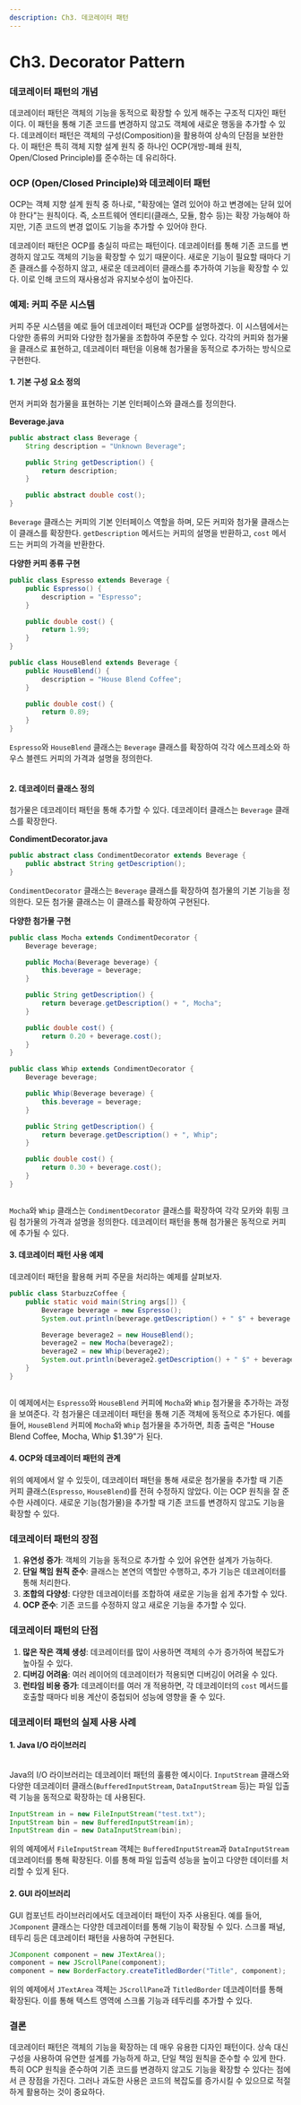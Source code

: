 ```yaml
---
description: Ch3. 데코레이터 패턴
---
```


# Ch3. Decorator Pattern

### 데코레이터 패턴의 개념

데코레이터 패턴은 객체의 기능을 동적으로 확장할 수 있게 해주는 구조적 디자인 패턴이다. 이 패턴을 통해 기존 코드를 변경하지 않고도 객체에 새로운 행동을 추가할 수 있다. 데코레이터 패턴은 객체의 구성(Composition)을 활용하여 상속의 단점을 보완한다. 이 패턴은 특히 객체 지향 설계 원칙 중 하나인 OCP(개방-폐쇄 원칙, Open/Closed Principle)를 준수하는 데 유리하다.

### OCP (Open/Closed Principle)와 데코레이터 패턴

OCP는 객체 지향 설계 원칙 중 하나로, "확장에는 열려 있어야 하고 변경에는 닫혀 있어야 한다"는 원칙이다. 즉, 소프트웨어 엔티티(클래스, 모듈, 함수 등)는 확장 가능해야 하지만, 기존 코드의 변경 없이도 기능을 추가할 수 있어야 한다.

데코레이터 패턴은 OCP를 충실히 따르는 패턴이다. 데코레이터를 통해 기존 코드를 변경하지 않고도 객체의 기능을 확장할 수 있기 때문이다. 새로운 기능이 필요할 때마다 기존 클래스를 수정하지 않고, 새로운 데코레이터 클래스를 추가하여 기능을 확장할 수 있다. 이로 인해 코드의 재사용성과 유지보수성이 높아진다.

### 예제: 커피 주문 시스템

커피 주문 시스템을 예로 들어 데코레이터 패턴과 OCP를 설명하겠다. 이 시스템에서는 다양한 종류의 커피와 다양한 첨가물을 조합하여 주문할 수 있다. 각각의 커피와 첨가물을 클래스로 표현하고, 데코레이터 패턴을 이용해 첨가물을 동적으로 추가하는 방식으로 구현한다.

#### 1. 기본 구성 요소 정의

먼저 커피와 첨가물을 표현하는 기본 인터페이스와 클래스를 정의한다.

**Beverage.java**

```java
public abstract class Beverage {
    String description = "Unknown Beverage";

    public String getDescription() {
        return description;
    }

    public abstract double cost();
}
```

`Beverage` 클래스는 커피의 기본 인터페이스 역할을 하며, 모든 커피와 첨가물 클래스는 이 클래스를 확장한다. `getDescription` 메서드는 커피의 설명을 반환하고, `cost` 메서드는 커피의 가격을 반환한다.

**다양한 커피 종류 구현**

```java
public class Espresso extends Beverage {
    public Espresso() {
        description = "Espresso";
    }

    public double cost() {
        return 1.99;
    }
}

public class HouseBlend extends Beverage {
    public HouseBlend() {
        description = "House Blend Coffee";
    }

    public double cost() {
        return 0.89;
    }
}
```

`Espresso`와 `HouseBlend` 클래스는 `Beverage` 클래스를 확장하여 각각 에스프레소와 하우스 블렌드 커피의 가격과 설명을 정의한다.

<figure><img src="../../.gitbook/assets/image (70).png" alt=""><figcaption></figcaption></figure>

#### 2. 데코레이터 클래스 정의

첨가물은 데코레이터 패턴을 통해 추가할 수 있다. 데코레이터 클래스는 `Beverage` 클래스를 확장한다.

**CondimentDecorator.java**

```java
public abstract class CondimentDecorator extends Beverage {
    public abstract String getDescription();
}
```

`CondimentDecorator` 클래스는 `Beverage` 클래스를 확장하여 첨가물의 기본 기능을 정의한다. 모든 첨가물 클래스는 이 클래스를 확장하여 구현된다.

**다양한 첨가물 구현**

```java
public class Mocha extends CondimentDecorator {
    Beverage beverage;

    public Mocha(Beverage beverage) {
        this.beverage = beverage;
    }

    public String getDescription() {
        return beverage.getDescription() + ", Mocha";
    }

    public double cost() {
        return 0.20 + beverage.cost();
    }
}

public class Whip extends CondimentDecorator {
    Beverage beverage;

    public Whip(Beverage beverage) {
        this.beverage = beverage;
    }

    public String getDescription() {
        return beverage.getDescription() + ", Whip";
    }

    public double cost() {
        return 0.30 + beverage.cost();
    }
}
```

<figure><img src="../../.gitbook/assets/image (72).png" alt=""><figcaption></figcaption></figure>

`Mocha`와 `Whip` 클래스는 `CondimentDecorator` 클래스를 확장하여 각각 모카와 휘핑 크림 첨가물의 가격과 설명을 정의한다. 데코레이터 패턴을 통해 첨가물은 동적으로 커피에 추가될 수 있다.

#### 3. 데코레이터 패턴 사용 예제

데코레이터 패턴을 활용해 커피 주문을 처리하는 예제를 살펴보자.

```java
public class StarbuzzCoffee {
    public static void main(String args[]) {
        Beverage beverage = new Espresso();
        System.out.println(beverage.getDescription() + " $" + beverage.cost());

        Beverage beverage2 = new HouseBlend();
        beverage2 = new Mocha(beverage2);
        beverage2 = new Whip(beverage2);
        System.out.println(beverage2.getDescription() + " $" + beverage2.cost());
    }
}
```

<figure><img src="../../.gitbook/assets/image (71).png" alt=""><figcaption></figcaption></figure>

이 예제에서는 `Espresso`와 `HouseBlend` 커피에 `Mocha`와 `Whip` 첨가물을 추가하는 과정을 보여준다. 각 첨가물은 데코레이터 패턴을 통해 기존 객체에 동적으로 추가된다. 예를 들어, `HouseBlend` 커피에 `Mocha`와 `Whip` 첨가물을 추가하면, 최종 출력은 "House Blend Coffee, Mocha, Whip $1.39"가 된다.

#### 4. OCP와 데코레이터 패턴의 관계

위의 예제에서 알 수 있듯이, 데코레이터 패턴을 통해 새로운 첨가물을 추가할 때 기존 커피 클래스(`Espresso`, `HouseBlend`)를 전혀 수정하지 않았다. 이는 OCP 원칙을 잘 준수한 사례이다. 새로운 기능(첨가물)을 추가할 때 기존 코드를 변경하지 않고도 기능을 확장할 수 있다.

### 데코레이터 패턴의 장점

1. **유연성 증가**: 객체의 기능을 동적으로 추가할 수 있어 유연한 설계가 가능하다.
2. **단일 책임 원칙 준수**: 클래스는 본연의 역할만 수행하고, 추가 기능은 데코레이터를 통해 처리한다.
3. **조합의 다양성**: 다양한 데코레이터를 조합하여 새로운 기능을 쉽게 추가할 수 있다.
4. **OCP 준수**: 기존 코드를 수정하지 않고 새로운 기능을 추가할 수 있다.

### 데코레이터 패턴의 단점

1. **많은 작은 객체 생성**: 데코레이터를 많이 사용하면 객체의 수가 증가하여 복잡도가 높아질 수 있다.
2. **디버깅 어려움**: 여러 레이어의 데코레이터가 적용되면 디버깅이 어려울 수 있다.
3. **런타임 비용 증가**: 데코레이터를 여러 개 적용하면, 각 데코레이터의 `cost` 메서드를 호출할 때마다 비용 계산이 중첩되어 성능에 영향을 줄 수 있다.

### 데코레이터 패턴의 실제 사용 사례

#### 1. Java I/O 라이브러리

<figure><img src="../../.gitbook/assets/image (73).png" alt=""><figcaption></figcaption></figure>

Java의 I/O 라이브러리는 데코레이터 패턴의 훌륭한 예시이다. `InputStream` 클래스와 다양한 데코레이터 클래스(`BufferedInputStream`, `DataInputStream` 등)는 파일 입출력 기능을 동적으로 확장하는 데 사용된다.

```java
InputStream in = new FileInputStream("test.txt");
InputStream bin = new BufferedInputStream(in);
InputStream din = new DataInputStream(bin);
```

위의 예제에서 `FileInputStream` 객체는 `BufferedInputStream`과 `DataInputStream` 데코레이터를 통해 확장된다. 이를 통해 파일 입출력 성능을 높이고 다양한 데이터를 처리할 수 있게 된다.

#### 2. GUI 라이브러리

GUI 컴포넌트 라이브러리에서도 데코레이터 패턴이 자주 사용된다. 예를 들어, `JComponent` 클래스는 다양한 데코레이터를 통해 기능이 확장될 수 있다. 스크롤 패널, 테두리 등은 데코레이터 패턴을 사용하여 구현된다.

```java
JComponent component = new JTextArea();
component = new JScrollPane(component);
component = new BorderFactory.createTitledBorder("Title", component);
```

위의 예제에서 `JTextArea` 객체는 `JScrollPane`과 `TitledBorder` 데코레이터를 통해 확장된다. 이를 통해 텍스트 영역에 스크롤 기능과 테두리를 추가할 수 있다.

### 결론

데코레이터 패턴은 객체의 기능을 확장하는 데 매우 유용한 디자인 패턴이다. 상속 대신 구성을 사용하여 유연한 설계를 가능하게 하고, 단일 책임 원칙을 준수할 수 있게 한다. 특히 OCP 원칙을 준수하여 기존 코드를 변경하지 않고도 기능을 확장할 수 있다는 점에서 큰 장점을 가진다. 그러나 과도한 사용은 코드의 복잡도를 증가시킬 수 있으므로 적절하게 활용하는 것이 중요하다.
